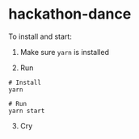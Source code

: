 # hackathon-dance

To install and start:

1. Make sure `yarn` is installed

2. Run

```
# Install
yarn

# Run
yarn start
```

3. Cry
